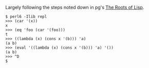 Largely following the steps noted down in pg's
[The Roots of Lisp](http://lib.store.yahoo.net/lib/paulgraham/jmc.ps).

    $ perl6 -Ilib repl
    >>> (car '(x))
    x
    >>> (eq 'foo (car '(foo)))
    t
    >>> ((lambda (x) (cons x '(b))) 'a)
    (a b)
    >>> (eval '((lambda (x) (cons x '(b))) 'a) '())
    (a b)
    >>> ^D
    $

